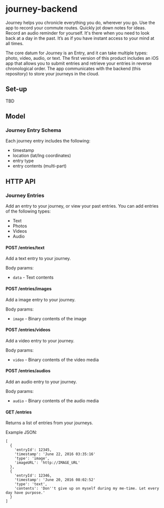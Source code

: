 # journey-backend

Journey helps you chronicle everything you do, wherever you go. Use the app to record your commute routes. Quickly jot down notes for ideas. Record an audio reminder for yourself. It's there when you need to look back at a day in the past. It’s as if you have instant access to your mind at all times.

The core datum for Journey is an Entry, and it can take multiple types: photo, video, audio, or text. The first version of this product includes an iOS app that allows you to submit entries and retrieve your entries in reverse chronological order. The app communicates with the backend (this repository) to store your journeys in the cloud.

## Set-up
TBD

## Model

### Journey Entry Schema
Each journey entry includes the following:
* timestamp
* location (lat/lng coordinates)
* entry type
* entry contents (multi-part)

## HTTP API

### Journey Entries
Add an entry to your journey, or view your past entries. You can add entries of the following types:

* Text
* Photos
* Videos
* Audio

#### POST /entries/text
Add a text entry to your journey.

Body params:
* `data` - Text contents

#### POST /entries/images
Add a image entry to your journey.

Body params:
* `image` - Binary contents of the image

#### POST /entries/videos
Add a video entry to your journey.

Body params:
* `video` - Binary contents of the video media

#### POST /entries/audios
Add an audio entry to your journey.

Body params:
* `audio` - Binary contents of the audio media

#### GET /entries
Returns a list of entries from your journeys.

Example JSON:
```
[
  {
    'entryId': 12345,
    'timestamp': 'June 22, 2016 03:35:16'
    'type': 'image',
    'imageURL': 'http://IMAGE_URL'
  },
  {
    'entryId': 12346,
    'timestamp': 'June 20, 2016 08:02:52'
    'type': 'text',
    'contents': 'Don''t give up on myself during my me-time. Let every day have purpose.'
  }
]
```

